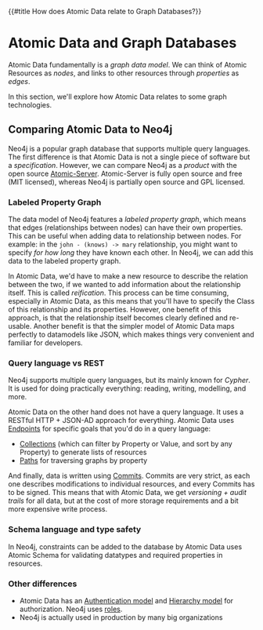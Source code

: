 {{#title How does Atomic Data relate to Graph Databases?}}
# Atomic Data and Graph Databases

Atomic Data fundamentally is a _graph data model_.
We can think of Atomic Resources as _nodes_, and links to other resources through _properties_ as _edges_.

In this section, we'll explore how Atomic Data relates to some graph technologies.

## Comparing Atomic Data to Neo4j

Neo4j is a popular graph database that supports multiple query languages.
The first difference is that Atomic Data is not a single piece of software but a _specification_.
However, we can compare Neo4j as a _product_ with the open source [Atomic-Server](https://crates.io/crates/atomic-server).
Atomic-Server is fully open source and free (MIT licensed), whereas Neo4j is partially open source and GPL licensed.

### Labeled Property Graph

The data model of Neo4j features a _labeled property graph_, which means that edges (relationships between nodes) can have their own properties.
This can be useful when adding data to relationship between nodes.
For example: in the `john - (knows) -> mary` relationship, you might want to specify _for how long_ they have known each other.
In Neo4j, we can add this data to the labeled property graph.

In Atomic Data, we'd have to make a new resource to describe the relation between the two, if we wanted to add information about the relationship itself.
This is called _reification_.
This process can be time consuming, especially in Atomic Data, as this means that you'll have to specify the Class of this relationship and its properties.
However, one benefit of this approach, is that the relationship itself becomes clearly defined and re-usable.
Another benefit is that the simpler model of Atomic Data maps perfectly to datamodels like JSON, which makes things very convenient and familiar for developers.

### Query language vs REST

Neo4j supports multiple query languages, but its mainly known for _Cypher_.
It is used for doing practically everything: reading, writing, modelling, and more.

Atomic Data on the other hand does not have a query language.
It uses a RESTful HTTP + JSON-AD approach for everything.
Atomic Data uses [Endpoints](../endpoints.md) for specific goals that you'd do in a query language:

 - [Collections](../schema/collections.md) (which can filter by Property or Value, and sort by any Property) to generate lists of resources
 - [Paths](../core/paths.md) for traversing graphs by property

And finally, data is written using [Commits](../commits/intro.md).
Commits are very strict, as each one describes modifications to individual resources, and every Commits has to be signed.
This means that with Atomic Data, we get _versioning + audit trails_ for all data, but at the cost of more storage requirements and a bit more expensive write process.

### Schema language and type safety

In Neo4j, constraints can be added to the database by
Atomic Data uses Atomic Schema for validating datatypes and required properties in resources.

### Other differences

- Atomic Data has an [Authentication model](../agents.md) and [Hierarchy model](../hierarchy.md) for authorization. Neo4j uses [roles](https://neo4j.com/docs/operations-manual/current/authentication-authorization/built-in-roles/#auth-built-in-roles).
- Neo4j is actually used in production by many big organizations
